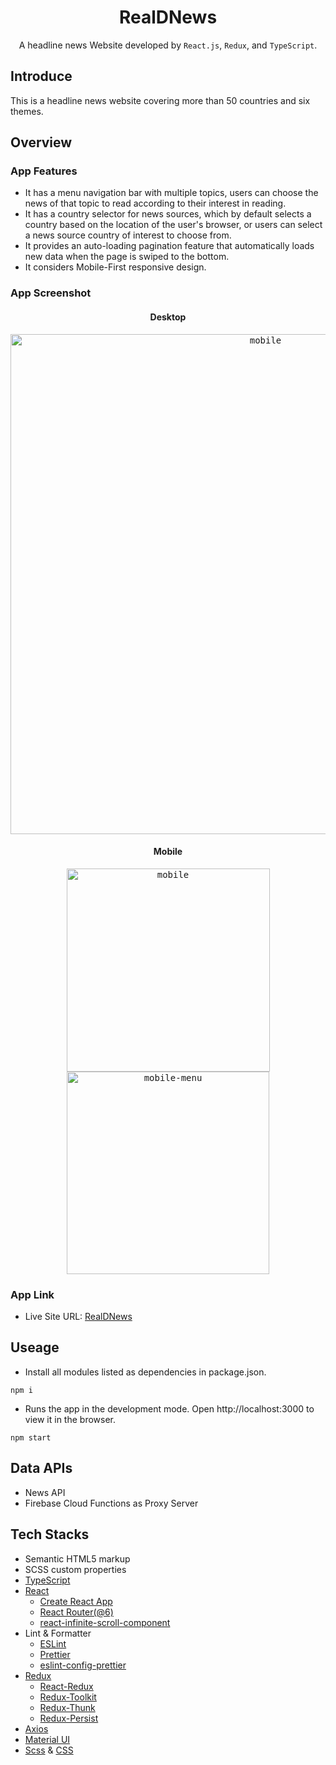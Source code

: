 <h1 align="center"> RealDNews </h1>
<p align="center">A headline news Website developed by <code>React.js</code>, <code>Redux</code>, and <code>TypeScript</code>.</p>

## Introduce
This is a headline news website covering more than 50 countries and six themes.



## Overview

### App Features
- It has a menu navigation bar with multiple topics, users can choose the news of that topic to read according to their interest in reading.
- It has a country selector for news sources, which by default selects a country based on the location of the user's browser, or users can select a news source country of interest to choose from.
- It provides an auto-loading pagination feature that automatically loads new data when the page is swiped to the bottom.
- It considers Mobile-First responsive design.

### App Screenshot

<h4 align="center">Desktop</h4>
<p align="center" width="100%">
   <kbd>
      <img align="center" src="https://user-images.githubusercontent.com/50144690/212461825-201f0f7e-4aab-421b-80f1-6fc79c736b42.png" alt="mobile" style="width:800px;" />
   <kbd>
</p>
<h4 align="center">Mobile</h4>
<p align="center" width="100%">
  <kbd>
   <img width="325" alt="mobile" src="https://user-images.githubusercontent.com/50144690/212463033-88c99391-9437-439f-a400-27a1cba940a0.png">
   <img width="324" alt="mobile-menu" src="https://user-images.githubusercontent.com/50144690/212463030-4a349974-203d-43e7-83ec-df645058fe72.png">
</p>
        
        

### App Link
- Live Site URL: [RealDNews](https://anilahsu.github.io/RealDNews/)

## Useage

- Install all modules listed as dependencies in package.json.

```shell
npm i
```` 

- Runs the app in the development mode. Open http://localhost:3000 to view it in the browser.
```shell
npm start
```` 

## Data APIs

- News API
- Firebase Cloud Functions as Proxy Server

## Tech Stacks

- Semantic HTML5 markup
- SCSS custom properties
- [TypeScript](https://github.com/microsoft/TypeScript)
- [React](https://github.com/facebook/react)
    - [Create React App](https://github.com/facebook/create-react-app)
    - [React Router(@6)](https://github.com/remix-run/react-router)
    - [react-infinite-scroll-component](https://github.com/ankeetmaini/react-infinite-scroll-component/tree/d5b4e5250669022db5217763afd22fb3995a505a#readme)
- Lint & Formatter
  - [ESLint](https://github.com/eslint/eslint)
  - [Prettier](https://github.com/prettier/prettier)
  - [eslint-config-prettier](https://github.com/prettier/eslint-config-prettier)
- [Redux](https://github.com/reduxjs/redux)
    - [React-Redux](https://github.com/reduxjs/react-redux)
    - [Redux-Toolkit](https://github.com/reduxjs/redux-toolkit)
    - [Redux-Thunk](https://github.com/reduxjs/redux-thunk)
    - [Redux-Persist](https://github.com/rt2zz/redux-persist)
- [Axios](https://github.com/axios/axios)
- [Material UI](https://github.com/mui/material-ui)
- [Scss](https://github.com/sass/sass) & [CSS](https://github.com/primer/css)

